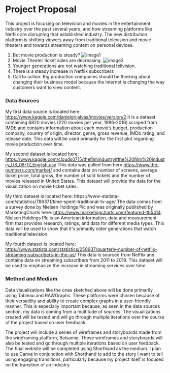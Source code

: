 # Project Proposal
This project is focusing on television and movies in the entertainment industry over the past several years, and how streaming platforms like Netflix are disrupting that established industry.  The new distribution platform is shifting viewers away from traditional television and movie theaters and towards streaming content on personal devices.

1. But movie production is steady?
![image1](https://github.com/mpokol/Portfolio/issues/1#issuecomment-583877546)
2. Movie Theater ticket sales are decreasing.
![image2](https://github.com/mpokol/Portfolio/issues/2#issue-562231203)
3. Younger generations are not watching traditional telivision.
4. There is a steady increase in Netflix subscribers
5. Call to action: Big production companies should be thinking about changing their business model because the internet is changing the way customers want to view content.

### Data Sources
My first data source is located here: https://www.kaggle.com/danielgrijalvas/movies/version/2
It is a dataset containing 6820 movies (220 movies per year, 1986-2016) scraped from IMDb and contains information about each movie’s budget, production company, country of origin, director, genre, gross revenue, IMDb rating, and release date.  This data will be used primarily for the first plot regarding movie production over time.

My second dataset is located here: https://www.kaggle.com/clouds0715/thefilmindustry#the%20film%20industry_US_08-17_English.csv
This data was pulled from here https://www.the-numbers.com/market/ and contains data on number of screens, average ticket price, total gross, the number of sold tickets and the number of movies released in United States.  This dataset will provide the data for the visualization on movie ticket sales.

My third dataset is located here: https://www-statista-com/statistics/786371/time-spent-traditional-tv-age/
The data comes from a survey done by Nielsen Holdings Plc and was originally published by MarketingCharts here: https://www.marketingcharts.com/featured-105414.  Nielsen Holdings Plc is an American information, data and measurement firm that provides research, ratings, and data for different media types.  This data will be used to show that it's primarily older generations that watch traditional television.

My fourth dataset is located here: https://www.statista.com/statistics/250937/quarterly-number-of-netflix-streaming-subscribers-in-the-us/
This data is sourced from Netflix and contains data on streaming subscribers from 2011 to 2019.  This dataset will be used to emphasize the increase in streaming services over time.



### Method and Medium
Data visualizations like the ones sketched above will be done primarily using Tableau and RAWGraphs.  These platforms were chosen because of their versatility and ability to create complex graphs in a user-friendly manner.  This is especially important because, as seen in the data sources section, my data is coming from a multitude of sources.  The visualizations created will be tested and will go through multiple iterations over the course of the project based on user feedback.  

The project will include a series of wireframes and storyboards made from the wireframing platform, Balsamiq.  These wireframes and storyboards will also be tested and go through multiple iterations based on user feedback.  The final website will be completed using Shorthand as the medium.  I plan to use Canva in conjunction with Shorthand to add to the story I want to tell using engaging transitions, particularly because my project itself is focused on the transition of an industry.
